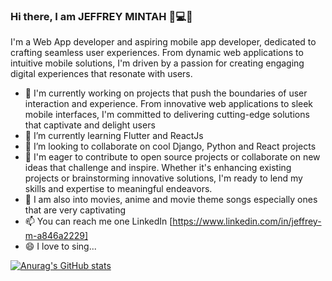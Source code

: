 ### Hi there, I am JEFFREY MINTAH 📱💻🧰


I'm a Web App developer and aspiring mobile app developer, dedicated to crafting seamless user experiences. From dynamic web applications to intuitive mobile solutions, I'm driven by a passion for creating engaging digital experiences that resonate with users.


- 🔭 I'm currently working on projects that push the boundaries of user interaction and experience. From innovative web applications to sleek mobile interfaces, I'm committed to delivering cutting-edge solutions that captivate and delight users
- 🌱 I’m currently learning Flutter and ReactJs
- 👯 I’m looking to collaborate on cool Django, Python and React projects
- 🤔 I'm eager to contribute to open source projects or collaborate on new ideas that challenge and inspire. Whether it's enhancing existing projects or brainstorming innovative solutions, I'm ready to lend my skills and expertise to meaningful endeavors.
- 💬 I am also into movies, anime and movie theme songs especially ones that are very captivating
- 📫 You can reach me one LinkedIn [https://www.linkedin.com/in/jeffrey-m-a846a2229]
- 😄 I love to sing...

[![Anurag's GitHub stats](https://github-readme-stats.vercel.app/api?username=Minty-cyber)](https://github.com/anuraghazra/github-readme-stats)
